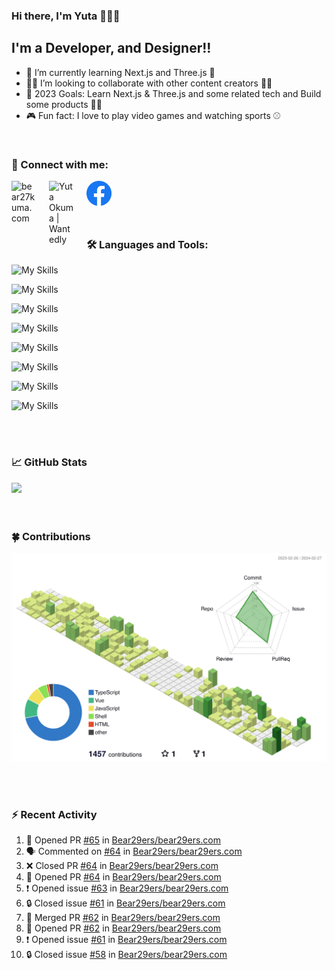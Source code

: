 ### Hi there, I'm Yuta 🤟🏻🐻

## I'm a Developer, and Designer!!

- 🌱 I’m currently learning Next.js and Three.js 🤣
- 👬🏻 I’m looking to collaborate with other content creators 👋🏻
- 🥅 2023 Goals: Learn Next.js & Three.js and some related tech and Build some products 💪🏻
- 🎮 Fun fact: I love to play video games and watching sports ⚾️

<br />

### :wave: Connect with me:

[<img align="left" alt="bear27kuma.com" width="40px" src="https://user-images.githubusercontent.com/39920490/156489586-f125813b-e344-46d6-9306-f5786684b976.jpg" style="margin-right: 20px;" />](https://bear29ers.github.io/)
[<img align="left" alt="Yuta Okuma | Wantedly" width="40px" src="https://user-images.githubusercontent.com/39920490/156489528-fdc520d6-10f1-43b6-8bf8-fadf8dcf1a90.jpg" style="margin-right: 20px;" />](https://www.wantedly.com/id/yuta_okuma_b)
[<img align="left" alt="Yuta Okuma | Facebook" width="40px" src="https://github.com/github/explore/blob/main/topics/facebook/facebook.png?raw=true" style="margin-right: 20px;" />](https://www.facebook.com/kumakuma1129/)

[//]: # '[<img align="left" alt="Yuta Okuma | Instagram" width="40px" src="https://github.com/github/explore/blob/main/topics/instagram/instagram.png?raw=true" />](https://www.instagram.com/bear_27earl/)'

<br />
<br />
<br />
<br />

### :hammer_and_wrench: Languages and Tools:

![My Skills](https://skillicons.dev/icons?i=html,css,sass,tailwind,bootstrap,js,ts)

![My Skills](https://skillicons.dev/icons?i=jquery,threejs,react,emotion,styledcomponents,materialui,nextjs)

![My Skills](https://skillicons.dev/icons?i=vercel,vue,nuxt,vite,nodejs,express,jest)

![My Skills](https://skillicons.dev/icons?i=regex,webpack,babel,php,laravel,mysql,sqlite)

![My Skills](https://skillicons.dev/icons?i=docker,git,github,githubactions,aws,gcp,firebase)

![My Skills](https://skillicons.dev/icons?i=vim,neovim,linux,bash,lua,markdown,svg)

![My Skills](https://skillicons.dev/icons?i=idea,vscode,atom,figma,xd,ps,ai)

![My Skills](https://skillicons.dev/icons?i=pr,ae,postman,sentry,codepen,stackoverflow,discord)

<br />
<br />

### :chart_with_upwards_trend: GitHub Stats

<div style="display: flex;">
    <a href="https://github.com/Bear29ers">
        <img height="220px;" src="https://github-readme-stats-bear29ers.vercel.app/api?username=Bear29ers&show_icons=true&theme=bear">
    </a>
</div>

<br />
<br />

### :four_leaf_clover: Contributions

![](./profile-3d-contrib/profile-green-animate.svg)

<br />
<br />

### :zap: Recent Activity

<!--START_SECTION:activity-->

1. 💪 Opened PR [#65](https://github.com/Bear29ers/bear29ers.com/pull/65) in [Bear29ers/bear29ers.com](https://github.com/Bear29ers/bear29ers.com)
2. 🗣 Commented on [#64](https://github.com/Bear29ers/bear29ers.com/pull/64#issuecomment-1968929953) in [Bear29ers/bear29ers.com](https://github.com/Bear29ers/bear29ers.com)
3. ❌ Closed PR [#64](https://github.com/Bear29ers/bear29ers.com/pull/64) in [Bear29ers/bear29ers.com](https://github.com/Bear29ers/bear29ers.com)
4. 💪 Opened PR [#64](https://github.com/Bear29ers/bear29ers.com/pull/64) in [Bear29ers/bear29ers.com](https://github.com/Bear29ers/bear29ers.com)
5. ❗ Opened issue [#63](https://github.com/Bear29ers/bear29ers.com/issues/63) in [Bear29ers/bear29ers.com](https://github.com/Bear29ers/bear29ers.com)
6. 🔒 Closed issue [#61](https://github.com/Bear29ers/bear29ers.com/issues/61) in [Bear29ers/bear29ers.com](https://github.com/Bear29ers/bear29ers.com)
7. 🎉 Merged PR [#62](https://github.com/Bear29ers/bear29ers.com/pull/62) in [Bear29ers/bear29ers.com](https://github.com/Bear29ers/bear29ers.com)
8. 💪 Opened PR [#62](https://github.com/Bear29ers/bear29ers.com/pull/62) in [Bear29ers/bear29ers.com](https://github.com/Bear29ers/bear29ers.com)
9. ❗ Opened issue [#61](https://github.com/Bear29ers/bear29ers.com/issues/61) in [Bear29ers/bear29ers.com](https://github.com/Bear29ers/bear29ers.com)
10. 🔒 Closed issue [#58](https://github.com/Bear29ers/bear29ers.com/issues/58) in [Bear29ers/bear29ers.com](https://github.com/Bear29ers/bear29ers.com)

<!--END_SECTION:activity-->
